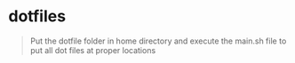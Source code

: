 # dotfiles

>Put the dotfile folder in home directory and execute the main.sh file to put all dot files at proper locations